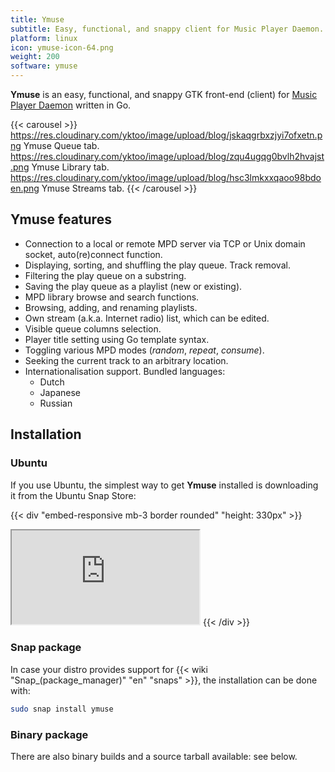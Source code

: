 ```yaml
---
title: Ymuse
subtitle: Easy, functional, and snappy client for Music Player Daemon.
platform: linux
icon: ymuse-icon-64.png
weight: 200
software: ymuse
---
```


**Ymuse** is an easy, functional, and snappy GTK front-end (client) for [Music Player Daemon](https://www.musicpd.org/) written in Go.

{{< carousel >}}
https://res.cloudinary.com/yktoo/image/upload/blog/jskaqgrbxzjyi7ofxetn.png Ymuse Queue tab.
https://res.cloudinary.com/yktoo/image/upload/blog/zqu4ugqg0bvlh2hvajst.png Ymuse Library tab.
https://res.cloudinary.com/yktoo/image/upload/blog/hsc3lmkxxqaoo98bdoen.png Ymuse Streams tab.
{{< /carousel >}}

## Ymuse features

* Connection to a local or remote MPD server via TCP or Unix domain socket, auto(re)connect function.
* Displaying, sorting, and shuffling the play queue. Track removal.
* Filtering the play queue on a substring.
* Saving the play queue as a playlist (new or existing).
* MPD library browse and search functions.
* Browsing, adding, and renaming playlists.
* Own stream (a.k.a. Internet radio) list, which can be edited.
* Visible queue columns selection.
* Player title setting using Go template syntax.
* Toggling various MPD modes (*random*, *repeat*, *consume*).
* Seeking the current track to an arbitrary location.
* Internationalisation support. Bundled languages:
    * Dutch
    * Japanese
    * Russian

## Installation

### Ubuntu

If you use Ubuntu, the simplest way to get **Ymuse** installed is downloading it from the Ubuntu Snap Store:

{{< div "embed-responsive mb-3 border rounded" "height: 330px" >}}
<iframe src="https://snapcraft.io/ymuse/embedded?button=black&summary=true"></iframe>
{{< /div >}}

### Snap package

In case your distro provides support for {{< wiki "Snap_(package_manager)" "en" "snaps" >}}, the installation can be done with:

```bash
sudo snap install ymuse
```

### Binary package

There are also binary builds and a source tarball available: see below.

